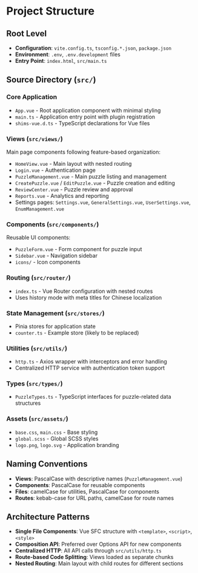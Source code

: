 # Project Structure

## Root Level
- **Configuration**: `vite.config.ts`, `tsconfig.*.json`, `package.json`
- **Environment**: `.env`, `.env.development` files
- **Entry Point**: `index.html`, `src/main.ts`

## Source Directory (`src/`)

### Core Application
- `App.vue` - Root application component with minimal styling
- `main.ts` - Application entry point with plugin registration
- `shims-vue.d.ts` - TypeScript declarations for Vue files

### Views (`src/views/`)
Main page components following feature-based organization:
- `HomeView.vue` - Main layout with nested routing
- `Login.vue` - Authentication page
- `PuzzleManagement.vue` - Main puzzle listing and management
- `CreatePuzzle.vue` / `EditPuzzle.vue` - Puzzle creation and editing
- `ReviewCenter.vue` - Puzzle review and approval
- `Reports.vue` - Analytics and reporting
- Settings pages: `Settings.vue`, `GeneralSettings.vue`, `UserSettings.vue`, `EnumManagement.vue`

### Components (`src/components/`)
Reusable UI components:
- `PuzzleForm.vue` - Form component for puzzle input
- `Sidebar.vue` - Navigation sidebar
- `icons/` - Icon components

### Routing (`src/router/`)
- `index.ts` - Vue Router configuration with nested routes
- Uses history mode with meta titles for Chinese localization

### State Management (`src/stores/`)
- Pinia stores for application state
- `counter.ts` - Example store (likely to be replaced)

### Utilities (`src/utils/`)
- `http.ts` - Axios wrapper with interceptors and error handling
- Centralized HTTP service with authentication token support

### Types (`src/types/`)
- `PuzzleTypes.ts` - TypeScript interfaces for puzzle-related data structures

### Assets (`src/assets/`)
- `base.css`, `main.css` - Base styling
- `global.scss` - Global SCSS styles
- `logo.png`, `logo.svg` - Application branding

## Naming Conventions
- **Views**: PascalCase with descriptive names (`PuzzleManagement.vue`)
- **Components**: PascalCase for reusable components
- **Files**: camelCase for utilities, PascalCase for components
- **Routes**: kebab-case for URL paths, camelCase for route names

## Architecture Patterns
- **Single File Components**: Vue SFC structure with `<template>`, `<script>`, `<style>`
- **Composition API**: Preferred over Options API for new components
- **Centralized HTTP**: All API calls through `src/utils/http.ts`
- **Route-based Code Splitting**: Views loaded as separate chunks
- **Nested Routing**: Main layout with child routes for different sections